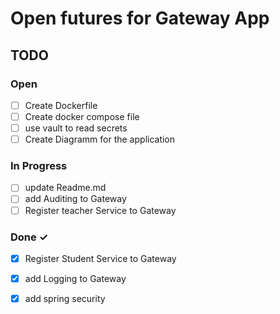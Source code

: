 # Open futures for Gateway App

## TODO
### Open
- [ ] Create Dockerfile
- [ ] Create docker compose file
- [ ] use vault to read secrets
- [ ] Create Diagramm for the application

### In Progress
- [ ] update Readme.md
- [ ] add Auditing to Gateway
- [ ] Register teacher Service to Gateway

### Done ✓
- [x] Register Student Service to Gateway
- [x] add Logging to Gateway
- [x] add spring security

